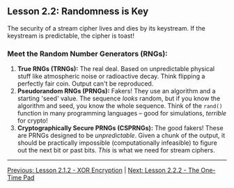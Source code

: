 ## Lesson 2.2: Randomness is Key

The security of a stream cipher lives and dies by its keystream. If the keystream is predictable, the cipher is toast!

### Meet the Random Number Generators (RNGs):

1.  **True RNGs (TRNGs):** The real deal. Based on unpredictable physical stuff like atmospheric noise or radioactive decay. Think flipping a perfectly fair coin. Output can't be reproduced.
2.  **Pseudorandom RNGs (PRNGs):** Fakers! They use an algorithm and a starting 'seed' value. The sequence *looks* random, but if you know the algorithm and seed, you know the whole sequence. Think of the `rand()` function in many programming languages – good for simulations, *terrible* for crypto!
3.  **Cryptographically Secure PRNGs (CSPRNGs):** The good fakers! These are PRNGs designed to be *unpredictable*. Given a chunk of the output, it should be practically impossible (computationally infeasible) to figure out the next bit or past bits. *This* is what we need for stream ciphers.

---

[Previous: Lesson 2.1.2 - XOR Encryption](ch02_xor.html) | [Next: Lesson 2.2.2 - The One-Time Pad](ch02_otp.html) 